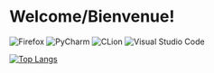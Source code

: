 # Welcome/Bienvenue!
![Firefox](https://img.shields.io/badge/Firefox-FF7139?style=flat&logo=Firefox-Browser&logoColor=white)
![PyCharm](https://img.shields.io/badge/pycharm-143?style=flat&logo=pycharm&logoColor=black&color=black&labelColor=green)
![CLion](https://img.shields.io/badge/CLion-black?style=flat&logo=clion&logoColor=white)
![Visual Studio Code](https://img.shields.io/badge/Visual%20Studio%20Code-0078d7.svg?style=flat&logo=visual-studio-code&logoColor=white)

[![Top Langs](https://github-readme-stats.vercel.app/api/top-langs/?username=wyattshanahan&show_icons=true&theme=tokyonight&langs_count=12&layout=donut-vertical)](https://github.com/anuraghazra/github-readme-stats)

<!--
**wyattshanahan/wyattshanahan** is a ✨ _special_ ✨ repository because its `README.md` (this file) appears on your GitHub profile.

Here are some ideas to get you started:

- 🔭 I’m currently working on ...
- 🌱 I’m currently learning ...
- 👯 I’m looking to collaborate on ...
- 🤔 I’m looking for help with ...
- 💬 Ask me about ...
- 📫 How to reach me: ...
- 😄 Pronouns: ...
- ⚡ Fun fact: ...
-->
